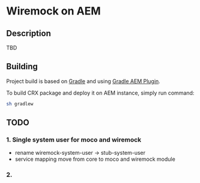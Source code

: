 # Wiremock on AEM

## Description

TBD

## Building

Project build is based on [Gradle](https://docs.gradle.org/current/userguide/userguide.html) and using [Gradle AEM Plugin](https://github.com/Cognifide/gradle-aem-plugin).

To build CRX package and deploy it on AEM instance, simply run command:

```bash
sh gradlew
```

## TODO

### 1. Single system user for moco and wiremock
 - rename wiremock-system-user -> stub-system-user
 - service mapping move from core to moco and wiremock module

### 2.  
